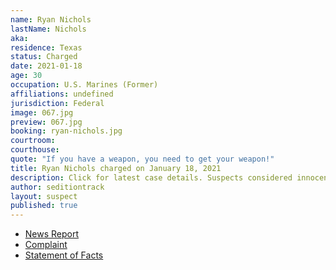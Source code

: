 ```yaml
---
name: Ryan Nichols
lastName: Nichols
aka: 
residence: Texas
status: Charged
date: 2021-01-18
age: 30
occupation: U.S. Marines (Former)
affiliations: undefined
jurisdiction: Federal
image: 067.jpg
preview: 067.jpg
booking: ryan-nichols.jpg
courtroom: 
courthouse: 
quote: "If you have a weapon, you need to get your weapon!"
title: Ryan Nichols charged on January 18, 2021
description: Click for latest case details. Suspects considered innocent until proven guilty.
author: seditiontrack
layout: suspect
published: true
---
```

- [News Report](https://ksla.com/2021/01/19/east-texans-accused-taking-part-us-capitol-siege-charged-with-federal-crimes/)
- [Complaint](https://www.justice.gov/opa/page/file/1356241/download)
- [Statement of Facts](https://www.justice.gov/opa/page/file/1356236/download)
